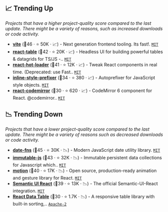 ## 📈 Trending Up

_Projects that have a higher project-quality score compared to the last update. There might be a variety of reasons, such as increased downloads or code activity._

- <b><a href="https://github.com/vitejs/vite">vite</a></b> (🥇46 ·  ⭐ 50K · 📈) - Next generation frontend tooling. Its fast!. <code><a href="http://bit.ly/34MBwT8">MIT</a></code>
- <b><a href="https://github.com/TanStack/table">react-table</a></b> (🥇42 ·  ⭐ 20K · 📈) - Headless UI for building powerful tables & datagrids for TS/JS -.. <code><a href="http://bit.ly/34MBwT8">MIT</a></code>
- <b><a href="https://github.com/gaearon/react-hot-loader">react-hot-loader</a></b> (🥈41 ·  ⭐ 12K · 📈) - Tweak React components in real time. (Deprecated: use Fast.. <code><a href="http://bit.ly/34MBwT8">MIT</a></code>
- <b><a href="https://github.com/robinweser/inline-style-prefixer">inline-style-prefixer</a></b> (🥈34 ·  ⭐ 380 · 📈) - Autoprefixer for JavaScript style objects. <code><a href="http://bit.ly/34MBwT8">MIT</a></code>
- <b><a href="https://github.com/uiwjs/react-codemirror">react-codemirror</a></b> (🥈30 ·  ⭐ 620 · 📈) - CodeMirror 6 component for React. @codemirror.. <code><a href="http://bit.ly/34MBwT8">MIT</a></code>

## 📉 Trending Down

_Projects that have a lower project-quality score compared to the last update. There might be a variety of reasons such as decreased downloads or code activity._

- <b><a href="https://github.com/date-fns/date-fns">date-fns</a></b> (🥈45 ·  ⭐ 30K · 📉) - Modern JavaScript date utility library. <code><a href="http://bit.ly/34MBwT8">MIT</a></code>
- <b><a href="https://github.com/immutable-js/immutable-js">immutable-js</a></b> (🥇43 ·  ⭐ 32K · 📉) - Immutable persistent data collections for Javascript which.. <code><a href="http://bit.ly/34MBwT8">MIT</a></code>
- <b><a href="https://github.com/framer/motion">motion</a></b> (🥇40 ·  ⭐ 17K · 📉) - Open source, production-ready animation and gesture library for React. <code><a href="http://bit.ly/34MBwT8">MIT</a></code>
- <b><a href="https://github.com/Semantic-Org/Semantic-UI-React">Semantic UI React</a></b> (🥈39 ·  ⭐ 13K · 📉) - The official Semantic-UI-React integration. <code><a href="http://bit.ly/34MBwT8">MIT</a></code>
- <b><a href="https://github.com/jbetancur/react-data-table-component">React Data Table</a></b> (🥈30 ·  ⭐ 1.7K · 📉) - A responsive table library with built-in sorting,.. <code><a href="http://bit.ly/3nYMfla">Apache-2</a></code>

